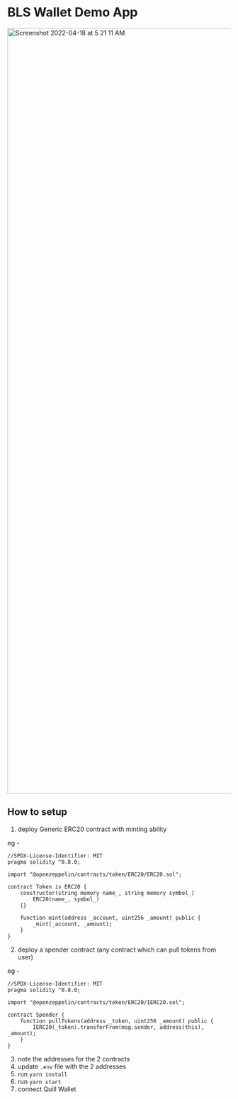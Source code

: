 # BLS Wallet Demo App
<img width="1728" alt="Screenshot 2022-04-18 at 5 21 11 AM" src="https://user-images.githubusercontent.com/23727056/163737751-ed3ff178-c72a-4a3c-9d41-d10d1626f1f4.png">


## How to setup

1. deploy Generic ERC20 contract with minting ability

eg -

```solidity
//SPDX-License-Identifier: MIT
pragma solidity ^0.8.0;

import "@openzeppelin/contracts/token/ERC20/ERC20.sol";

contract Token is ERC20 {
    constructor(string memory name_, string memory symbol_)
        ERC20(name_, symbol_)
    {}

    function mint(address _account, uint256 _amount) public {
        _mint(_account, _amount);
    }
}

```

2. deploy a spender contract (any contract which can pull tokens from user)

eg -

```solidity
//SPDX-License-Identifier: MIT
pragma solidity ^0.8.0;

import "@openzeppelin/contracts/token/ERC20/IERC20.sol";

contract Spender {
    function pullTokens(address _token, uint256 _amount) public {
        IERC20(_token).transferFrom(msg.sender, address(this), _amount);
    }
}
```

3. note the addresses for the 2 contracts
4. update `.env` file with the 2 addresses
5. run `yarn install`
6. run `yarn start`
7. connect Quill Wallet
